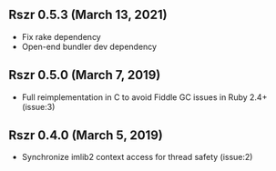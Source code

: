 ## Rszr 0.5.3 (March 13, 2021) ##

* Fix rake dependency
* Open-end bundler dev dependency

## Rszr 0.5.0 (March 7, 2019) ##

*   Full reimplementation in C to avoid Fiddle GC issues in Ruby 2.4+ (issue:3)


## Rszr 0.4.0 (March 5, 2019) ##

*   Synchronize imlib2 context access for thread safety (issue:2)

